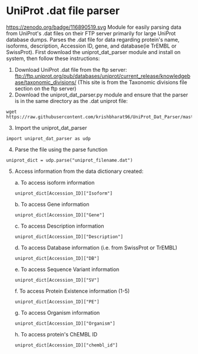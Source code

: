 # UniProt .dat file parser
https://zenodo.org/badge/116890519.svg
Module for easily parsing data from UniProt's .dat files on their FTP server primarily for large UniProt database dumps. Parses the .dat file for data regarding protein's name, isoforms, description, Accession ID, gene, and database(ie TrEMBL or SwissProt). First download the uniprot_dat_parser module and install on system, then follow these instructions:
  1. Download UniProt .dat file from the ftp server: ftp://ftp.uniprot.org/pub/databases/uniprot/current_release/knowledgebase/taxonomic_divisions/ (This site is from the Taxonomic divisions file section on the ftp server)
  2. Download the uniprot_dat_parser.py module and ensure that the parser is in the same directory as the .dat uniprot file:
  ```
  wget https://raw.githubusercontent.com/krishbharat96/UniProt_Dat_Parser/master/uniprot_dat_parser.py
  ```
  3. Import the uniprot_dat_parser 
  ```
  import uniprot_dat_parser as udp
  ```
  4. Parse the file using the parse function 
  ```
  uniprot_dict = udp.parse("uniprot_filename.dat")
  ```
  5. Access information from the data dictionary created:
  
        a. To access isoform information
        ```
        uniprot_dict[Accession_ID]["Isoform"]
        ```
        b. To access Gene information 
        ```
        uniprot_dict[Accession_ID]["Gene"]
        ```
        c. To access Description information 
        ```
        uniprot_dict[Accession_ID]["Description"]
        ```
        d. To access Database information (i.e. from SwissProt or TrEMBL)
        ```
        uniprot_dict[Accession_ID]["DB"]
        ```
        e. To access Sequence Variant information 
        ```
        uniprot_dict[Accession_ID]["SV"]
        ```
        f. To access Protein Existence information (1-5)
        ```
        uniprot_dict[Accession_ID]["PE"]
        ```
        g. To access Organism information
        ```
        uniprot_dict[Accession_ID]["Organism"]
        ```
        h. To access protein's ChEMBL ID
        ```
        uniprot_dict[Accession_ID]["chembl_id"]
        ```
